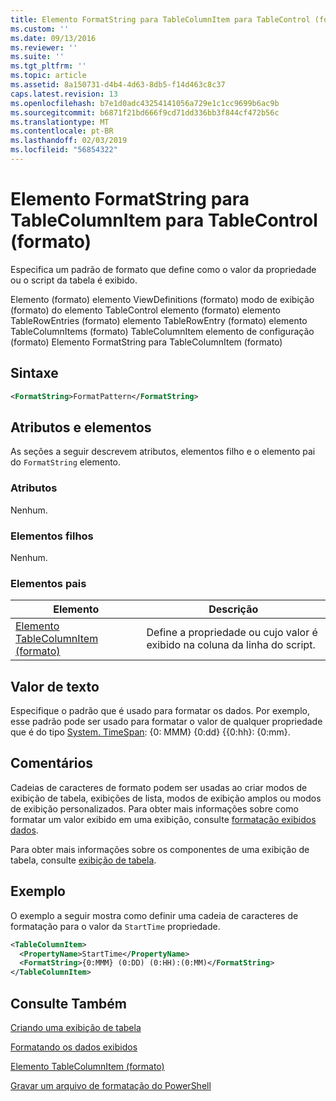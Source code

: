 ```yaml
---
title: Elemento FormatString para TableColumnItem para TableControl (formato) | Microsoft Docs
ms.custom: ''
ms.date: 09/13/2016
ms.reviewer: ''
ms.suite: ''
ms.tgt_pltfrm: ''
ms.topic: article
ms.assetid: 8a150731-d4b4-4d63-8db5-f14d463c8c37
caps.latest.revision: 13
ms.openlocfilehash: b7e1d0adc43254141056a729e1c1cc9699b6ac9b
ms.sourcegitcommit: b6871f21bd666f9cd71dd336bb3f844cf472b56c
ms.translationtype: MT
ms.contentlocale: pt-BR
ms.lasthandoff: 02/03/2019
ms.locfileid: "56854322"
---
```

# <a name="formatstring-element-for-tablecolumnitem-for-tablecontrol-format"></a>Elemento FormatString para TableColumnItem para TableControl (formato)

Especifica um padrão de formato que define como o valor da propriedade ou o script da tabela é exibido.

Elemento (formato) elemento ViewDefinitions (formato) modo de exibição (formato) do elemento TableControl elemento (formato) elemento TableRowEntries (formato) elemento TableRowEntry (formato) elemento TableColumnItems (formato) TableColumnItem elemento de configuração (formato) Elemento FormatString para TableColumnItem (formato)

## <a name="syntax"></a>Sintaxe

```xml
<FormatString>FormatPattern</FormatString>
```

## <a name="attributes-and-elements"></a>Atributos e elementos

As seções a seguir descrevem atributos, elementos filho e o elemento pai do `FormatString` elemento.

### <a name="attributes"></a>Atributos

Nenhum.

### <a name="child-elements"></a>Elementos filhos

Nenhum.

### <a name="parent-elements"></a>Elementos pais

|Elemento|Descrição|
|-------------|-----------------|
|[Elemento TableColumnItem (formato)](./tablecolumnitem-element-for-tablecolumnitems-for-tablecontrol-format.md)|Define a propriedade ou cujo valor é exibido na coluna da linha do script.|

## <a name="text-value"></a>Valor de texto

Especifique o padrão que é usado para formatar os dados. Por exemplo, esse padrão pode ser usado para formatar o valor de qualquer propriedade que é do tipo [System. TimeSpan](/dotnet/api/System.TimeSpan): {0: MMM} {0:dd} {{0:hh}: {0:mm}.

## <a name="remarks"></a>Comentários

Cadeias de caracteres de formato podem ser usadas ao criar modos de exibição de tabela, exibições de lista, modos de exibição amplos ou modos de exibição personalizados. Para obter mais informações sobre como formatar um valor exibido em uma exibição, consulte [formatação exibidos dados](./formatting-displayed-data.md).

Para obter mais informações sobre os componentes de uma exibição de tabela, consulte [exibição de tabela](./creating-a-table-view.md).

## <a name="example"></a>Exemplo

O exemplo a seguir mostra como definir uma cadeia de caracteres de formatação para o valor da `StartTime` propriedade.

```xml
<TableColumnItem>
  <PropertyName>StartTime</PropertyName>
  <FormatString>{0:MMM} (0:DD) (0:HH):(0:MM)</FormatString>
</TableColumnItem>
```

## <a name="see-also"></a>Consulte Também

[Criando uma exibição de tabela](./creating-a-table-view.md)

[Formatando os dados exibidos](./formatting-displayed-data.md)

[Elemento TableColumnItem (formato)](./tablecolumnitem-element-for-tablecolumnitems-for-tablecontrol-format.md)

[Gravar um arquivo de formatação do PowerShell](./writing-a-powershell-formatting-file.md)
